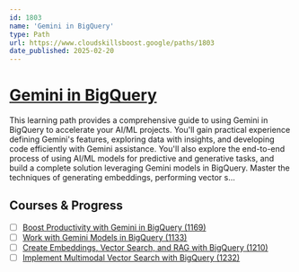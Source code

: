 ```yaml
---
id: 1803
name: 'Gemini in BigQuery'
type: Path
url: https://www.cloudskillsboost.google/paths/1803
date_published: 2025-02-20
---
```


# [Gemini in BigQuery](https://www.cloudskillsboost.google/paths/1803)

This learning path provides a comprehensive guide to using Gemini in BigQuery to accelerate your AI/ML projects. You'll gain practical experience defining Gemini's features, exploring data with insights, and developing code efficiently with Gemini assistance. You'll also explore the end-to-end process of using AI/ML models for predictive and generative tasks, and build a complete solution leveraging Gemini models in BigQuery. Master the techniques of generating embeddings, performing vector s...

## Courses & Progress

* [ ] [Boost Productivity with Gemini in BigQuery (1169)](../courses/Boost-Productivity-with-Gemini-in-BigQuery.md)
* [ ] [Work with Gemini Models in BigQuery (1133)](../courses/Work-with-Gemini-Models-in-BigQuery.md)
* [ ] [Create Embeddings, Vector Search, and RAG with BigQuery (1210)](../courses/Create-Embeddings-Vector-Search-and-RAG-with-BigQuery.md)
* [ ] [Implement Multimodal Vector Search with BigQuery (1232)](../courses/Implement-Multimodal-Vector-Search-with-BigQuery.md)
